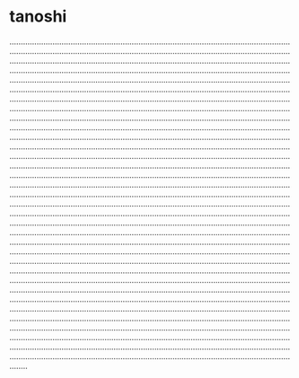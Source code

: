 # tanoshi
................................................................................................................................................................................................................................................................................................................................................................................................................................................................................................................................................................................................................................................................................................................................................................................................................................................................................................................................................................................................................................................................................................................................................................................................................................................................................................................................................................................................................................................................................................................................................................................................................................................................................................................................................................................................................................................................................................................................................................................................................................................................................................................................................................................................................................................................................................................................................................................................................................................................................................................................................................................................................................................................................................................................................................................................................................................................................................................................................................................................................................................................................................................................................................................................................................................................................................................................................................................................................................................................................................................................................................................................................................................................................................................................................................................................................................................................................................................................................................................................................................................................................................................................................................................................................................................................................................................................................................................................